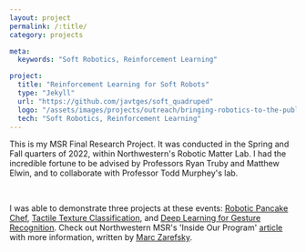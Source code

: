 ```yaml
---
layout: project
permalink: /:title/
category: projects

meta:
  keywords: "Soft Robotics, Reinforcement Learning"

project:
  title: "Reinforcement Learning for Soft Robots"
  type: "Jekyll"
  url: "https://github.com/javtges/soft_quadruped"
  logo: "/assets/images/projects/outreach/bringing-robotics-to-the-public.jpg"
  tech: "Soft Robotics, Reinforcement Learning"
---
```




<!-- Add some links here to their bios / labs -->
<p>This is my MSR Final Research Project. It was conducted in the Spring and Fall quarters of 2022, within Northwestern's Robotic Matter Lab. I had the incredible fortune to be advised by Professors Ryan Truby and Matthew Elwin, and to collaborate with Professor Todd Murphey's lab.</p> 

<br>

<p>I was able to demonstrate three projects at these events: <a href="https://javtges.github.io/pancakerobot/" target="_blank"><u>Robotic Pancake Chef</u></a>, <a href="https://javtges.github.io/textureclassification/" target="_blank"><u>Tactile Texture Classification</u></a>, and <a href="https://javtges.github.io/gesturerecognition/" target="_blank"><u>Deep Learning for Gesture Recognition</u></a>. Check out Northwestern MSR's 'Inside Our Program' <a href="https://www.mccormick.northwestern.edu/robotics/inside-our-program/stories/2022/bringing-robotics-to-the-public.html" target="_blank"><u>article</u></a> with more information, written by <a href="https://www.zarefsky.com/" target="_blank"><u>Marc Zarefsky</u></a>.

</p>
<br>


<br><br>

